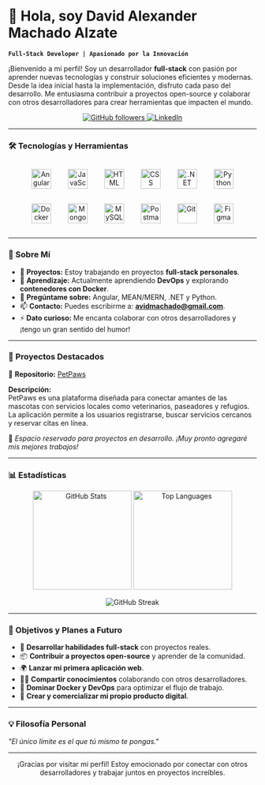# 👋 Hola, soy David Alexander Machado Alzate  

**`Full-Stack Developer | Apasionado por la Innovación`**

¡Bienvenido a mi perfil! Soy un desarrollador **full-stack** con pasión por aprender nuevas tecnologías y construir soluciones eficientes y modernas. Desde la idea inicial hasta la implementación, disfruto cada paso del desarrollo. Me entusiasma contribuir a proyectos open-source y colaborar con otros desarrolladores para crear herramientas que impacten el mundo.

<p align="center">
   <a href="https://github.com/D-MachadoDev">
      <img alt="GitHub followers" title="Sígueme en GitHub" src="https://custom-icon-badges.demolab.com/github/followers/D-MachadoDev?color=236ad3&labelColor=1155ba&style=for-the-badge&logo=person-add&label=Follow&logoColor=white"/>
   </a>
   <a href="https://linkedin.com/">
      <img alt="LinkedIn" title="Conéctate en LinkedIn" src="https://custom-icon-badges.demolab.com/badge/LinkedIn-connect-blue?style=for-the-badge&logo=linkedin"/>
   </a>
</p>

---

### 🛠️ Tecnologías y Herramientas

<p align="center">
   <img alt="Angular" width="40px" style="margin: 15px;" src="https://cdn.jsdelivr.net/gh/devicons/devicon/icons/angularjs/angularjs-original.svg"/>
   <img alt="JavaScript" width="40px" style="margin: 15px;" src="https://cdn.jsdelivr.net/gh/devicons/devicon/icons/javascript/javascript-original.svg"/>
   <img alt="HTML" width="40px" style="margin: 15px;" src="https://cdn.jsdelivr.net/gh/devicons/devicon/icons/html5/html5-original.svg"/>
   <img alt="CSS" width="40px" style="margin: 15px;" src="https://cdn.jsdelivr.net/gh/devicons/devicon/icons/css3/css3-original.svg"/>
   <img alt=".NET" width="40px" style="margin: 15px;" src="https://cdn.jsdelivr.net/gh/devicons/devicon/icons/dot-net/dot-net-original.svg"/>
   <img alt="Python" width="40px" style="margin: 15px;" src="https://cdn.jsdelivr.net/gh/devicons/devicon/icons/python/python-original.svg"/>
   <img alt="Docker" width="40px" style="margin: 15px;" src="https://cdn.jsdelivr.net/gh/devicons/devicon/icons/docker/docker-original.svg"/>
   <img alt="MongoDB" width="40px" style="margin: 15px;" src="https://cdn.jsdelivr.net/gh/devicons/devicon/icons/mongodb/mongodb-original.svg"/>
   <img alt="MySQL" width="40px" style="margin: 15px;" src="https://cdn.jsdelivr.net/gh/devicons/devicon/icons/mysql/mysql-original.svg"/>
   <img alt="Postman" width="40px" style="margin: 15px;" src="https://cdn.jsdelivr.net/gh/devicons/devicon/icons/postman/postman-original.svg"/>
   <img alt="Git" width="40px" style="margin: 15px;" src="https://cdn.jsdelivr.net/gh/devicons/devicon/icons/git/git-original.svg"/>
   <img alt="Figma" width="40px" style="margin: 15px;" src="https://cdn.jsdelivr.net/gh/devicons/devicon/icons/figma/figma-original.svg"/>
</p>

---

### 🚀 Sobre Mí

- 🔭 **Proyectos:** Estoy trabajando en proyectos **full-stack personales**.
- 🌱 **Aprendizaje:** Actualmente aprendiendo **DevOps** y explorando **contenedores con Docker**.
- 💬 **Pregúntame sobre:** Angular, MEAN/MERN, .NET y Python.
- 📫 **Contacto:** Puedes escribirme a: **avidmachado@gmail.com**.
- ⚡ **Dato curioso:** Me encanta colaborar con otros desarrolladores y ¡tengo un gran sentido del humor!

---

### 📂 Proyectos Destacados

🚀 **Repositorio:** [PetPaws](https://github.com/D-MachadoDev/PetPaws)  

**Descripción:**  
PetPaws es una plataforma diseñada para conectar amantes de las mascotas con servicios locales como veterinarios, paseadores y refugios. La aplicación permite a los usuarios registrarse, buscar servicios cercanos y reservar citas en línea.

🚧 *Espacio reservado para proyectos en desarrollo. ¡Muy pronto agregaré mis mejores trabajos!*

---

### 📊 Estadísticas

<p align="center">
   <img src="https://github-readme-stats.vercel.app/api?username=D-MachadoDev&show_icons=true&theme=gruvbox" alt="GitHub Stats" height="200"/>
   <img src="https://github-readme-stats.vercel.app/api/top-langs/?username=D-MachadoDev&layout=compact&langs_count=8&theme=gruvbox" alt="Top Languages" height="200"/>
</p>

<p align="center">
   <img src="https://streak-stats.demolab.com?user=D-MachadoDev&theme=gruvbox&border_radius=4.5" alt="GitHub Streak"/>
</p>

---

### 🎯 Objetivos y Planes a Futuro

- 🚀 **Desarrollar habilidades full-stack** con proyectos reales.
- 📦 **Contribuir a proyectos open-source** y aprender de la comunidad.
- 🌍 **Lanzar mi primera aplicación web**.
- 🧑‍🏫 **Compartir conocimientos** colaborando con otros desarrolladores.
- 🥇 **Dominar Docker y DevOps** para optimizar el flujo de trabajo.
- 🚀 **Crear y comercializar mi propio producto digital**.

---

### 💡 Filosofía Personal

*"El único límite es el que tú mismo te pongas."*

---

<p align="center">
   ¡Gracias por visitar mi perfil! Estoy emocionado por conectar con otros desarrolladores y trabajar juntos en proyectos increíbles.
</p>
